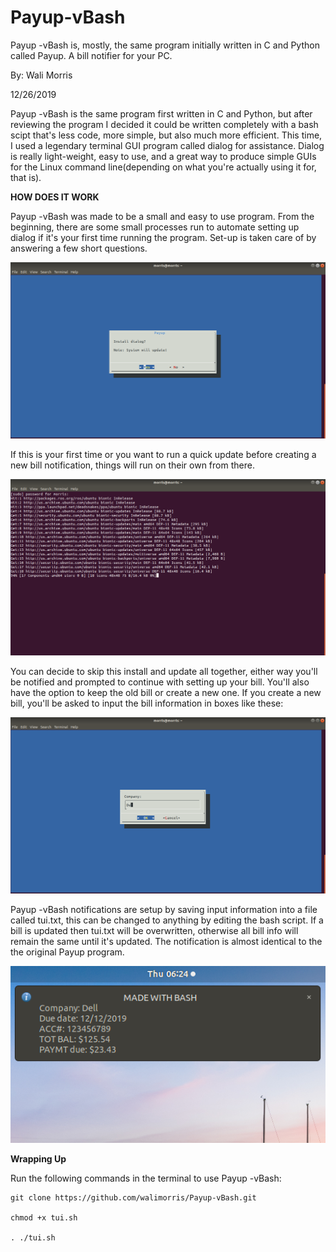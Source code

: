 # Payup-vBash
Payup -vBash is, mostly, the same program initially written in C and Python called Payup. A bill notifier for your PC.

By: Wali Morris

12/26/2019

Payup -vBash is the same program first written in C and Python, but after reviewing the program I decided it could be
written completely with a bash scipt that's less code, more simple, but also much more efficient. This time, I used 
a legendary terminal GUI program called dialog for assistance. Dialog is really light-weight, easy to use, and a great 
way to produce simple GUIs for the Linux command line(depending on what you're actually using it for, that is). 

**HOW DOES IT WORK**

Payup -vBash was made to be a small and easy to use program. From the beginning, there are some small processes run to 
automate setting up dialog if it's your first time running the program. Set-up is taken care of by answering a few short questions. 

![Payup -vBash!](shot1.png)

If this is your first time or you want to run a quick update before creating a new bill notification, things will run 
on their own from there. 

![Payup -vBash!](shot2.png)

You can decide to skip this install and update all together, either way you'll be notified and prompted to continue 
with setting up your bill. You'll also have the option to keep the old bill or create a new one. If you create a 
new bill, you'll be asked to input the bill information in boxes like these: 

![Payup -vBash!](shot5.png)

Payup -vBash notifications are setup by saving input information into a file called tui.txt, this can be changed to 
anything by editing the bash script. If a bill is updated then tui.txt will be overwritten, otherwise all bill info 
will remain the same until it's updated. The notification is almost identical to the the original Payup program. 

![Payup -vBash!](Payup-vbash.png)

**Wrapping Up** 

Run the following commands in the terminal to use Payup -vBash:  

```
git clone https://github.com/walimorris/Payup-vBash.git
 
chmod +x tui.sh
 
. ./tui.sh
 ```
